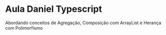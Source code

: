 # Aula Daniel Typescript
 Abordando conceitos de Agregação, Composição com ArrayList e Herança com Polimorfismo